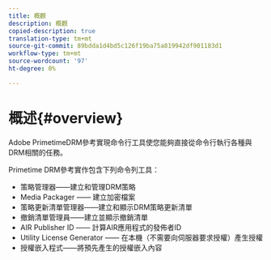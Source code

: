 ```yaml
---
title: 概觀
description: 概觀
copied-description: true
translation-type: tm+mt
source-git-commit: 89bdda1d4bd5c126f19ba75a819942df901183d1
workflow-type: tm+mt
source-wordcount: '97'
ht-degree: 0%

---
```



# 概述{#overview}

Adobe PrimetimeDRM參考實現命令行工具使您能夠直接從命令行執行各種與DRM相關的任務。

Primetime DRM參考實作包含下列命令列工具：

* 策略管理器——建立和管理DRM策略
* Media Packager —— 建立加密檔案
* 策略更新清單管理器——建立和顯示DRM策略更新清單
* 撤銷清單管理員——建立並顯示撤銷清單
* AIR Publisher ID —— 計算AIR應用程式的發佈者ID
* Utility License Generator —— 在本機（不需要向伺服器要求授權）產生授權
* 授權嵌入程式——將預先產生的授權嵌入內容